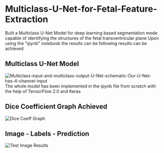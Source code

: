 # Multiclass-U-Net-for-Fetal-Feature-Extraction
Built a Multiclass U-Net Model for deep learning based segmentation mode capable  of identifying the structures of the fetal transventricular plane
Upon using the "ipynb" notebook the results can be following results can be achieved
## Multiclass U-Net Model
![Multiclass-input-and-multiclass-output-U-Net-schematic-Our-U-Net-has-4-channel-input](https://user-images.githubusercontent.com/44440114/140685849-35f3aebb-b37d-417d-9431-9c549bf5fd3f.png)
The whole model has been implemented in the ipynb file from scratch with the help of TensorFlow 2.0 and Keras
## Dice Coefficient Graph Achieved
![Dice Coeff Graph](https://user-images.githubusercontent.com/44440114/140467502-df591a68-acab-4609-bb57-4480fbc3155d.png)
## Image - Labels - Prediction
![Test Image Results](https://user-images.githubusercontent.com/44440114/140467567-4281abe1-eaca-41f3-b486-2533e06ac26f.png)

